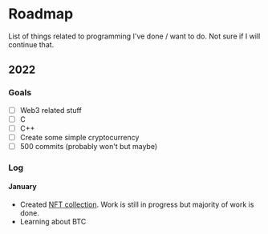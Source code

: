 # Roadmap
List of things related to programming I've done / want to do. Not sure if I will continue that.

## 2022
### Goals
- [ ] Web3 related stuff
- [ ] C
- [ ] C++
- [ ] Create some simple cryptocurrency
- [ ] 500 commits (probably won't but maybe)

### Log
#### January
* Created [NFT collection](https://opensea.io/collection/colorful-pixel-insects). Work is still in progress but majority of work is done.
* Learning about BTC

